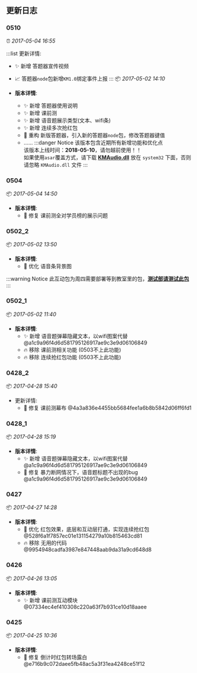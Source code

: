 ## 更新日志

### 0510
:alarm_clock: <span>*2017-05-04 16:55*</span> 

:::list 更新详情:
  - ✨  新增 答题器宣传视频
  - 📈  答题器`node`包新增`KM1.0`绑定事件上报
:::
:package: *2017-05-02 14:10*

- **版本详情**:
  - ✨  新增 答题器使用说明
  - ✨  新增 课前测
  - ✨  新增 语音题展示类型(文本、wifi条)
  - ✨  新增 连续多次抢红包
  - 🔨  重构 新版答题器，引入新的答题器`node`包，修改答题器键值
  - ……
:::danger Notice
  该版本包含近期所有新增功能和优化点<br />
  该版本上线时间：**2018-05-10**，请勿越前使用！！<br />
  如果使用`asar`覆盖方式，请下载 [**KMAudio.dll**](https://chn-iscreen-release.nmtree.com/0510/KMAudio.dll) 放在 `system32` 下面，否则请忽略 `KMAudio.dll` 文件
:::

### 0504
:package: *2017-05-04 14:50*
- **版本详情**:
  - 🐛  修复 课前测全对学员榜的展示问题

### 0502_2
:package: *2017-05-02 13:50*
- **版本详情**:
  - 🎨  优化 语音条背景图

:::warning Notice
此互动包为周四需要部署等到教室里的包，<u>**测试部请测试此包**</u>
:::
### 0502_1
:package: *2017-05-02 11:40*
- **版本详情**:
  - ✨  新增 语音题弹幕隐藏文本，以wifi图案代替 @a1c9a96f4d6d581795126917ae9c3e9d06106849
  - 🔥  移除 课前测相关功能 (0503不上此功能)
  - 🔥  移除 连续抢红包功能 (0503不上此功能)

### 0428_2
:package: *2017-04-28 15:40*
- 更新详情:
  - 🐛  修复 课前测幕布 @4a3a836e4455bb5684fee1a6b8b5842d06ff6fd1

### 0428_1
:package: *2017-04-28 15:19*
- **版本详情**:
  - ✨  新增 语音题弹幕隐藏文本，以wifi图案代替 @a1c9a96f4d6d581795126917ae9c3e9d06106849
  - 🐛  修复 暴力断网情况下，语音题标题不出现的bug @a1c9a96f4d6d581795126917ae9c3e9d06106849

### 0427
:package: *2017-04-27 14:28*
- **版本详情**:
  - 🎨  优化 红包效果，底层和互动层打通，实现连续抢红包 @528f6a1f7857ec01e131154279a10b815463cd81
  - 🔥  移除 无用的代码 @9954948cadfa3987e847448aab9da31a9cd648d8


### 0426
:package: *2017-04-26 13:05*
- **版本详情**:
  - ✨  新增 课前测互动模块 @07334ec4ef410308c220a63f7b931ce10d18aaee

### 0425
:package: *2017-04-25 10:36*
- **版本详情**:
  - 🐛  修复 倒计时红包转场露白 @e716b9c072daee5fb48ac5a3f31ea4248ce51f12
